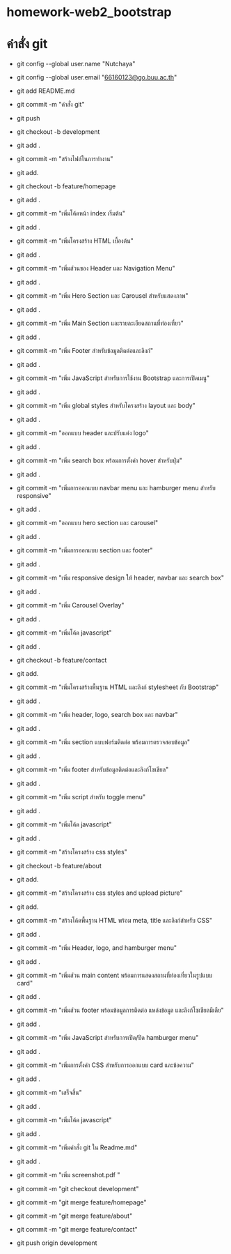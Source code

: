 # homework-web2_bootstrap

# คำสั่ง git
- git config --global user.name "Nutchaya"
- git config --global user.email "66160123@go.buu.ac.th"
- git add README.md
- git commit -m "คำสั่ง git"
- git push
- git checkout -b development
- git add .
- git commit -m "สร้างไฟล์ในการทำงาน"
- git add.
- git checkout -b feature/homepage
- git add .
- git commit -m "เพิ่มโค้ดหน้า index เริ่มต้น"
- git add .
- git commit -m "เพิ่มโครงสร้าง HTML เบื้องต้น"
- git add .
- git commit -m "เพิ่มส่วนของ Header และ Navigation Menu"
- git add .
- git commit -m "เพิ่ม Hero Section และ Carousel สำหรับแสดงภาพ"
- git add .
- git commit -m "เพิ่ม Main Section และรายละเอียดสถานที่ท่องเที่ยว"
- git add .
- git commit -m "เพิ่ม Footer สำหรับข้อมูลติดต่อและลิงก์"
- git add .
- git commit -m "เพิ่ม JavaScript สำหรับการใช้งาน Bootstrap และการเปิดเมนู"
- git add .
- git commit -m "เพิ่ม global styles สำหรับโครงสร้าง layout และ body"
- git add .
- git commit -m "ออกแบบ header และปรับแต่ง logo"
- git add .
- git commit -m "เพิ่ม search box พร้อมการตั้งค่า hover สำหรับปุ่ม"
- git add .
- git commit -m "เพิ่มการออกแบบ navbar menu และ hamburger menu สำหรับ responsive"
- git add .
- git commit -m "ออกแบบ hero section และ carousel"
- git add .
- git commit -m "เพิ่มการออกแบบ section และ footer"
- git add .
- git commit -m "เพิ่ม responsive design ให้ header, navbar และ search box"
- git add .
- git commit -m "เพิ่ม Carousel Overlay"
- git add .
- git commit -m "เพิ่มโค้ด javascript"
- git add .
- git checkout -b feature/contact
- git add.
- git commit -m "เพิ่มโครงสร้างพื้นฐาน HTML และลิงก์ stylesheet กับ Bootstrap"
- git add .
- git commit -m "เพิ่ม header, logo, search box และ navbar"
- git add .
- git commit -m "เพิ่ม section แบบฟอร์มติดต่อ พร้อมการตรวจสอบข้อมูล"
- git add .
- git commit -m "เพิ่ม footer สำหรับข้อมูลติดต่อและลิงก์โซเชียล"
- git add .
- git commit -m "เพิ่ม script สำหรับ toggle menu"
- git add .
- git commit -m "เพิ่มโค้ด javascript"
- git add .
- git commit -m "สร้างโครงสร้าง css styles"
- git checkout -b feature/about
- git add.
- git commit -m "สร้างโครงสร้าง css styles and upload picture"
- git add.
- git commit -m "สร้างโค้ดพื้นฐาน HTML พร้อม meta, title และลิงก์สำหรับ CSS"
- git add .
- git commit -m "เพิ่ม Header, logo, and hamburger menu"
- git add .
- git commit -m "เพิ่มส่วน main content พร้อมการแสดงสถานที่ท่องเที่ยวในรูปแบบ card"
- git add .
- git commit -m "เพิ่มส่วน footer พร้อมข้อมูลการติดต่อ แหล่งข้อมูล และลิงก์โซเชียลมีเดีย"
- git add .
- git commit -m "เพิ่ม JavaScript สำหรับการเปิด/ปิด hamburger menu"
- git add .
- git commit -m "เพิ่มการตั้งค่า CSS สำหรับการออกแบบ card และข้อความ"
- git add .
- git commit -m "เสร็จสิ้น"
- git add .
- git commit -m "เพิ่มโค้ด javascript"
- git add .
- git commit -m "เพิ่มคำสั่ง git ใน Readme.md"
- git add .
- git commit -m "เพิ่ม screenshot.pdf "

- git commit -m "git checkout development"
- git commit -m "git merge feature/homepage"
- git commit -m "git merge feature/about"
- git commit -m "git merge feature/contact"
- git push origin development
